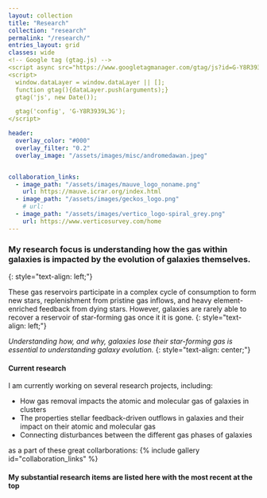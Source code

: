 ```yaml
---
layout: collection
title: "Research"
collection: "research"
permalink: "/research/"
entries_layout: grid
classes: wide
<!-- Google tag (gtag.js) -->
<script async src="https://www.googletagmanager.com/gtag/js?id=G-Y8R3939L3G"></script>
<script>
  window.dataLayer = window.dataLayer || [];
  function gtag(){dataLayer.push(arguments);}
  gtag('js', new Date());

  gtag('config', 'G-Y8R3939L3G');
</script>

header:
  overlay_color: "#000"
  overlay_filter: "0.2"
  overlay_image: "/assets/images/misc/andromedawan.jpeg"


collaboration_links:
  - image_path: "/assets/images/mauve_logo_noname.png"
    url: https://mauve.icrar.org/index.html
  - image_path: "/assets/images/geckos_logo.png"
    # url:  
  - image_path: "/assets/images/vertico_logo-spiral_grey.png"
    url: https://www.verticosurvey.com/home
---
```


### My research focus is understanding how the gas within galaxies is impacted by the evolution of galaxies themselves. 
{: style="text-align: left;"}

These gas reservoirs participate in a complex cycle of consumption to form new stars, replenishment from pristine gas inflows, and heavy element-enriched feedback from dying stars. However, galaxies are rarely able to recover a reservoir of star-forming gas once it it is gone. 
{: style="text-align: left;"}

_Understanding how, and why, galaxies lose their star-forming gas is essential to understanding galaxy evolution._
{: style="text-align: center;"}


#### Current research
 I am currently working on several research projects, including:
  * How gas removal impacts the atomic and molecular gas of galaxies in clusters
  * The properties stellar feedback-driven outflows in galaxies and their impact on their atomic and molecular gas
  * Connecting disturbances between the different gas phases of galaxies
 
 as a part of these great collarborations:
{% include gallery id="collaboration_links" %}


#### My substantial research items are listed here with the most recent at the top



